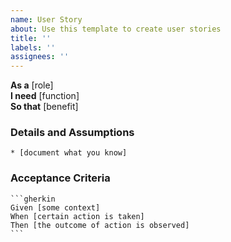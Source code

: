 ```yaml
---
name: User Story
about: Use this template to create user stories
title: ''
labels: ''
assignees: ''
---
```


**As a** [role]  
**I need** [function]  
**So that** [benefit]  
      
### Details and Assumptions
    * [document what you know]      
### Acceptance Criteria     
    ```gherkin
    Given [some context]
    When [certain action is taken]
    Then [the outcome of action is observed]
    ```
